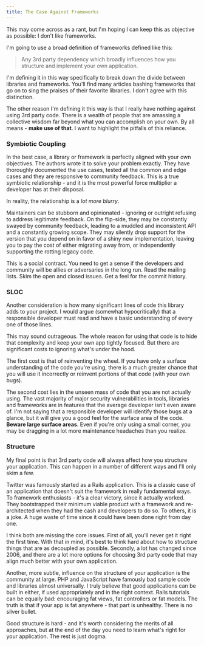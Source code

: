 ```yaml
---
title: The Case Against Frameworks
---
```


This may come across  as a rant, but I'm hoping I can keep this as objective as possible: I don't like frameworks.

I'm going to use a broad definition of frameworks defined like this:

> Any 3rd party dependency which broadly influences how you structure
> and implement your own application.

I'm defining it in this way specifically to break down the divide between libraries and frameworks. You'll find many articles bashing frameworks that go on to sing the praises of their favorite libraries. I don't agree with this distinction.

The other reason I'm defining it this way is that I really have nothing against using 3rd party code. There is a wealth of people that are amassing a collective wisdom far beyond what you can accomplish on your own. By all means - **make use of that**. I want to highlight the pitfalls of this reliance.

### Symbiotic Coupling

In the best case, a library or framework is perfectly aligned with your own objectives. The authors wrote it to solve your problem exactly. They have thoroughly documented  the use cases, tested all the common and edge cases and they are responsive to community feedback. This is a true symbiotic relationship - and it is the most powerful force multiplier a developer has at their disposal.

In reality, the relationship is a *lot more blurry*.

Maintainers can be stubborn and opinionated - ignoring or outright refusing to address legitimate feedback. On the flip-side, they may be constantly swayed by community feedback, leading to a muddled and inconsistent API and a constantly growing scope. They may silently drop support for the version that you depend on in favor of a shiny new implementation, leaving you to pay the cost of either migrating away from, or independently supporting the rotting legacy code.

This is a social contract. You need to get a sense if the developers and community will be allies or adversaries in the long run. Read the mailing lists. Skim the open and closed issues. Get a feel for the commit history.

### SLOC

Another consideration is how many significant lines of code this library adds to your project. I would argue (somewhat hypocritically) that a responsible developer must read and have a basic understanding of every one of those lines.

This may sound outrageous. The whole reason for using that code is to hide that complexity and keep your own app tightly focused. But there are significant costs to ignoring what's under the hood.

The first cost is that of reinventing the wheel. If you have only a surface understanding of the code you're using, there is a much greater chance that you will use it incorrectly or reinvent portions of that code (with your own bugs).

The second cost lies in the unseen mass of code that you are not actually using. The vast majority of major security vulnerabilities in tools, libraries and frameworks are in features that the average developer isn't even aware of. I'm not saying that a responsible developer will identify those bugs at a glance, but it will give you a good feel for the surface area of the code. **Beware large surface areas**. Even if you're only using a small corner, you may be dragging in a lot more maintenance headaches than you realize.

### Structure

My final point is that 3rd party code will always affect how you structure your application. This can happen in a number of different ways and I'll only skim a few.

Twitter was famously started as a Rails application. This is a classic case of an application that doesn't suit the framework in really fundamental ways. To framework enthusiasts - it's a clear victory, since it actually worked. They bootstrapped their minimum viable product with a framework and re-architected when they had the cash and developers to do so. To others, it is a joke. A huge waste of time since it could have been done right from day one.

I think both are missing the core issues. First of all, you'll never get it right the first time. With that in mind, it's best to think hard about how to structure things that are as decoupled as possible. Secondly, a lot has changed since 2006, and there are a lot more options for choosing 3rd party code that may align much better with your own application.

Another, more subtle, influence on the structure of your application is the community at large. PHP and JavaScript have famously bad sample code and libraries almost universally. I truly believe that good applications can be built in either, if used appropriately and in the right context. Rails tutorials can be equally bad: encouraging fat views, fat controllers or fat models. The truth is that if your app is fat anywhere - that part is unhealthy. There is no silver bullet.

Good structure is hard - and it's worth considering the merits of all approaches, but at the end of the day you need to learn what's right for your application. The rest is just dogma.
